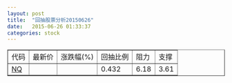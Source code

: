 ```yaml
---
layout: post
title:  "回抽股票分析20150626"
date:   2015-06-26 01:33:37
categories: stock
---
```

<script type="text/javascript">
var stockList = []
stockList.push('gb_nq');
</script>
<table border="1">
 <tr>
 <td>代码</td>
 <td>最新价</td>
 <td>涨跌幅(%)</td>
 <td>回抽比例</td>
 <td>阻力</td>
 <td>支撑</td>
</tr>
  <tr id="nq">
  <td><a href="http://stock.finance.sina.com.cn/usstock/quotes/NQ.html" target="_blank">NQ</a></td><td></td><td></td><td>0.432</td><td>6.18</td><td>3.61</td></tr>
</table>
